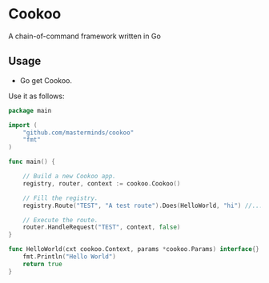 Cookoo
======

A chain-of-command framework written in Go

## Usage

- Go get Cookoo.

Use it as follows:

~~~go
package main

import (
	"github.com/masterminds/cookoo"
	"fmt"
)

func main() {

	// Build a new Cookoo app.
	registry, router, context := cookoo.Cookoo()

	// Fill the registry.
	registry.Route("TEST", "A test route").Does(HelloWorld, "hi") //...

	// Execute the route.
	router.HandleRequest("TEST", context, false)
}

func HelloWorld(cxt cookoo.Context, params *cookoo.Params) interface{} {
	fmt.Println("Hello World")
	return true
}

~~~
